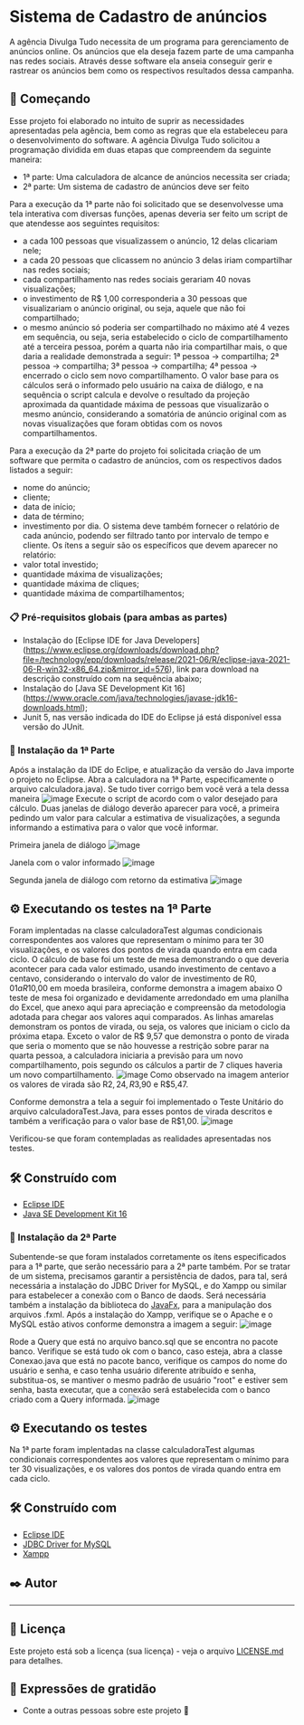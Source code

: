# Sistema de Cadastro de anúncios

A agência Divulga Tudo necessita de um programa para gerenciamento de anúncios online. Os anúncios que ela deseja fazem parte de uma campanha nas redes sociais. Através desse software ela anseia conseguir gerir e rastrear os anúncios bem como os respectivos resultados dessa campanha.

## 🚀 Começando

Esse projeto foi elaborado no intuito de suprir as necessidades apresentadas pela agência, bem como as regras que ela estabeleceu para o desenvolvimento do software.
A agência Divulga Tudo solicitou a programação dividida em duas etapas que compreendem da seguinte maneira:
- 1ª parte: Uma calculadora de alcance de anúncios necessita ser criada;
- 2ª parte: Um sistema de cadastro de anúncios deve ser feito

Para a execução da 1ª parte não foi solicitado que se desenvolvesse uma tela interativa com diversas funções, apenas deveria ser feito um script de que atendesse aos seguintes requisitos:
- a cada 100 pessoas que visualizassem o anúncio, 12 delas clicariam nele;
- a cada 20 pessoas que clicassem no anúncio 3 delas iriam compartilhar nas redes sociais;
- cada compartilhamento nas redes sociais gerariam  40 novas visualizações;
- o investimento de R$ 1,00 corresponderia a 30 pessoas que visualizariam o anúncio original, ou seja, aquele que não foi compartilhado;
- o mesmo anúncio só poderia ser compartilhado no máximo até 4 vezes em sequência, ou seja, seria estabelecido o ciclo de compartilhamento até a terceira pessoa, porém a quarta não iria compartilhar mais, o que daria a realidade demonstrada a seguir:
1ª pessoa -> compartilha;
2ª pessoa -> compartilha;
3ª pessoa -> compartilha;
4ª pessoa -> encerrado o ciclo sem novo compartilhamento.
O valor base para os cálculos será o informado pelo usuário na caixa de diálogo, e na sequência o script calcula e devolve o resultado da projeção aproximada da quantidade máxima de pessoas que visualizarão o mesmo anúncio, considerando a somatória de anúncio original com as novas visualizações que foram obtidas com os novos compartilhamentos.

Para a execução da 2ª parte do projeto foi solicitada criação de um software que permita o cadastro de anúncios, com os respectivos dados listados a seguir:
- nome do anúncio;
- cliente;
- data de início;
- data de término;
- investimento por dia.
O sistema deve também fornecer o relatório de cada anúncio, podendo ser filtrado tanto por intervalo de tempo e cliente. Os ítens a seguir são os específicos que devem aparecer no relatório:
- valor total investido;
- quantidade máxima de visualizações;
- quantidade máxima de cliques;
- quantidade máxima de compartilhamentos;


### 📋 Pré-requisitos globais (para ambas as partes)
* Instalação do [Eclipse IDE for Java Developers] (https://www.eclipse.org/downloads/download.php?file=/technology/epp/downloads/release/2021-06/R/eclipse-java-2021-06-R-win32-x86_64.zip&mirror_id=576), link para download na descrição construído com na sequência abaixo;
* Instalação do [Java SE Development Kit 16] (https://www.oracle.com/java/technologies/javase-jdk16-downloads.html);
* Junit 5, nas versão indicada do IDE do Eclipse já está disponível essa versão do JUnit. 


### 🔧 Instalação da 1ª Parte
Após a instalação da IDE do Eclipe, e atualização da versão do Java importe o projeto no Eclipse.
Abra a calculadora na 1ª Parte, especificamente o arquivo calculadora.java).
Se tudo tiver corrigo bem você verá a tela dessa maneira
![image](https://user-images.githubusercontent.com/86390616/124385827-d2dbb880-dcad-11eb-9f72-847366d0216d.png)
Execute o script de acordo com o valor desejado para cálculo.
Duas janelas de diálogo deverão aparecer para você, a primeira pedindo um valor para calcular a estimativa de visualizações, a segunda informando a estimativa para o valor que você informar.

Primeira janela de diálogo
![image](https://user-images.githubusercontent.com/86390616/124385995-7f1d9f00-dcae-11eb-9932-e10e2f8d45ef.png)


Janela com o valor informado
![image](https://user-images.githubusercontent.com/86390616/124386012-92c90580-dcae-11eb-9512-c82d2c4a0e33.png)


Segunda janela de diálogo com retorno da estimativa
![image](https://user-images.githubusercontent.com/86390616/124386035-aa07f300-dcae-11eb-957a-81e3bc0e9244.png)



## ⚙️ Executando os testes na 1ª Parte

Foram implentadas na classe calculadoraTest algumas condicionais correspondentes aos valores que representam o mínimo para ter 30 visualizações, e os valores dos pontos de virada quando entra em cada ciclo.
O cálculo de base foi um teste de mesa demonstrando o que deveria acontecer para cada valor estimado, usando investimento de centavo a centavo, considerando o intervalo do valor de investimento de R$0,01 a R$10,00 em moeda brasileira, conforme demonstra a imagem abaixo O teste de mesa foi organizado e devidamente arredondado em uma planilha do Excel, que anexo aqui para apreciação e compreensão da metodologia adotada para chegar aos valores aqui comparados.
As linhas amarelas demonstram os pontos de virada, ou seja, os valores que iniciam o ciclo da próxima etapa. Exceto o valor de R$ 9,57 que demonstra o ponto de virada que seria o momento que se não houvesse a restrição sobre parar na quarta pessoa, a calculadora iniciaria a previsão para um novo compartilhamento, pois segundo os cálculos a partir de 7 cliques haveria um novo compartilhamento.
![image](https://user-images.githubusercontent.com/86390616/124386811-847ce880-dcb2-11eb-817a-1180157163d7.png)
Como observado na imagem anterior os valores de virada são R$2,24, R$3,90 e R$5,47.

Conforme demonstra a tela a seguir foi implementado o Teste Unitário do arquivo calculadoraTest.Java, para esses pontos de virada descritos e também a verificação para o valor base de R$1,00.
![image](https://user-images.githubusercontent.com/86390616/124387917-b8f2a380-dcb6-11eb-81df-c87a4e3126b8.png)

Verificou-se que foram contempladas as realidades apresentadas nos testes.


## 🛠️ Construído com

* [Eclipse IDE](https://www.eclipse.org/downloads/download.php?file=/technology/epp/downloads/release/2021-06/R/eclipse-java-2021-06-R-win32-x86_64.zip&mirror_id=576)
* [Java SE Development Kit 16](https://www.oracle.com/java/technologies/javase-jdk16-downloads.html)

### 🔧 Instalação da 2ª Parte
Subentende-se que foram instalados corretamente os ítens especificados para a 1ª parte, que serão necessário para a 2ª parte também.
Por se tratar de um sistema, precisamos garantir a persistência de dados, para tal, será necessária a instalação do JDBC Driver for MySQL, e do Xampp ou similar para estabelecer a conexão com o Banco de daods. Será necessária também a instalação da biblioteca do [JavaFx](https://gluonhq.com/download/javafx-16-sdk-windows/), para a manipulação dos arquivos .fxml.
Após a instalação do Xampp, verifique se o Apache e o MySQL estão ativos conforme demonstra a imagem a seguir:
![image](https://user-images.githubusercontent.com/86390616/124389499-c19aa800-dcbd-11eb-8199-9ad58491d4b3.png)

Rode a Query que está no arquivo banco.sql que se encontra no pacote banco. Verifique se está tudo ok com o banco, caso esteja, abra a classe Conexao.java que está no pacote banco, verifique os campos do nome do usuário e senha, e caso tenha usuário diferente atribuído e senha, substitua-os, se mantiver o mesmo padrão de usuário "root" e estiver sem senha, basta executar, que a conexão será estabelecida com o banco criado com a Query informada.
![image](https://user-images.githubusercontent.com/86390616/124390945-628c6180-dcc4-11eb-9683-3cec99c69ba1.png)





## ⚙️ Executando os testes

Na 1ª parte foram implentadas na classe calculadoraTest algumas condicionais correspondentes aos valores que representam o mínimo para ter 30 visualizações, e os valores dos pontos de virada quando entra em cada ciclo.


## 🛠️ Construído com

* [Eclipse IDE](https://www.eclipse.org/downloads/download.php?file=/oomph/epp/2021-06/R/eclipse-inst-jre-win64.exe)
* [JDBC Driver for MySQL]()
* [Xampp]()


## ✒️ Autor

-----


## 📄 Licença

Este projeto está sob a licença (sua licença) - veja o arquivo [LICENSE.md](https://github.com/usuario/projeto/licenca) para detalhes.

## 🎁 Expressões de gratidão

* Conte a outras pessoas sobre este projeto 📢
